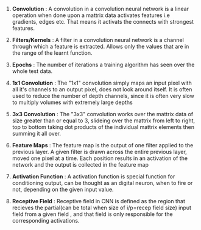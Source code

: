 1. **Convolution** : A convolution in a convolution neural network is a linear operation when done upon a mattrix data activates features i.e gradients, edges etc. That means it activats the connects with strongest features.

2. **Filters/Kernels** : A filter in a convolution neural network is a channel through which a feature is extracted. Allows only the values that are in the range of the learnt function.
3. **Epochs** : The number of iterations a training algorithm has seen over the whole test data. 
4. **1x1 Convolution** : The "1x1" convolution simply maps an input pixel with all it's channels to an output pixel, does not look around itself. It is often used to reduce the number of depth channels, since it is often very slow to multiply volumes with extremely large depths
5. **3x3 Convolution** : The "3x3" convolution works over the mattrix data of size greater than or equal to 3, slideing over the mattrix from left to right, top to bottom taking dot products of the individual mattrix elements then summing it all over.
6. **Feature Maps** : The feature map is the output of one filter applied to the previous layer. A given filter is drawn across the entire previous layer, moved one pixel at a time. Each position results in an activation of the network and the output is collected in the feature map

7. **Activation Function** : A activation function is special function for conditioning output, can be thought as an digital neuron, when to fire or not, depending on the given input value.
8. **Receptive Field** : Receptive field in CNN is defined as the region that recieves the partial(can be total when size of i/p=recep field size) input field from a given field , and that field is only responsible for the corresponding activations.
